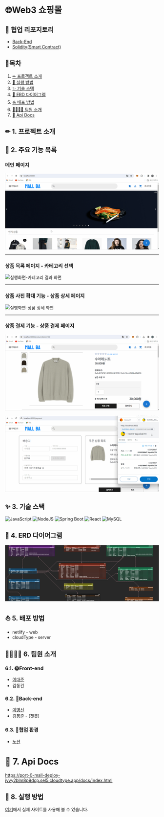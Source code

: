 # 🌐Web3 쇼핑몰

## 🌈 협업 리포지토리
- [Back-End](https://github.com/dlqudtjs/mall-backend) 
- [Solidity(Smart Contract)](https://github.com/djLee77/smart-contract)

## 📒목차

1. [✏ 프로젝트 소개](#-1-프로젝트-소개)
2. [🚀 실행 방법](#-2-실행-방법)
3. [✨ 기술 스택](#-3-기술-스택)
4. [📐 ERD 다이어그램](#-4-ERD-다이어그램)
5. [⛵ 배포 방법](#-5-배포-방법)
6. [👨‍👩‍👧‍👦 팀원 소개](#-6-팀원-소개)
7. [📑 Api Docs](#-7-Api-Docs)


## ✏ 1. 프로젝트 소개

## 🚀 2. 주요 기능 목록

### 메인 페이지
![실행화면-메인페이지](/public/imgs/MainPage.gif)

---

### 상품 목록 페이지 - 카테고리 선택
![실행화면-카테고리 결과 화면](/public/imgs/CategoryResultPage.gif)

---

### 상품 사진 확대 기능 - 상품 상세 페이지
![실행화면-상품 상세 화면](/public/imgs/ProductDetail.gif)

---

### 상품 결제 기능 - 상품 결제 페이지

![실행화면-결제 화면1](/public/imgs/Payment1.gif)

![실행화면-결제 화면2](/public/imgs/Payment2.gif)

## ✨ 3. 기술 스택
![JavaScript](https://img.shields.io/badge/javascript-%23323330.svg?style=for-the-badge&logo=javascript&logoColor=%23F7DF1E)
![NodeJS](https://img.shields.io/badge/node.js-6DA55F?style=for-the-badge&logo=node.js&logoColor=white)
![Spring Boot](https://img.shields.io/badge/spring-%236DB33F.svg?style=for-the-badge&logo=spring&logoColor=white)
![React](https://img.shields.io/badge/react-%2320232a.svg?style=for-the-badge&logo=react&logoColor=%2361DAFB)
![MySQL](https://img.shields.io/badge/mysql-%2300f.svg?style=for-the-badge&logo=mysql&logoColor=white)

## 📐 4. ERD 다이어그램
![ERD](/public/imgs/ERD.png)

## ⛵ 5. 배포 방법
* netlify - web
* cloudType - server

## 👨‍👩‍👧‍👦 6. 팀원 소개
### 6.1. 🌞Front-end
* [이대준](https://github.com/djLee77) <br>
* 김동건

### 6.2. 🌚Back-end
* [이병선](https://github.com/dlqudtjs) <br>
* 김봉준 - (챗봇)

### 6.3. 🏡협업 환경
* [노션](https://www.notion.so/da5c6765c8184f86b72e0be2064c47a6?v=3c3021bbaa294ba48b94de2b15e81ec3&pvs=4)

# 📑 7. Api Docs
https://port-0-mall-deploy-jvvy2blm8p9dcp.sel5.cloudtype.app/docs/index.html

## 🎁 8. 실행 방법
[여기](https://mallba.netlify.app/cart)에서 실제 사이트를 사용해 볼 수 있습니다.
